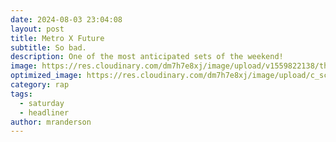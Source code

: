 ```yaml
---
date: 2024-08-03 23:04:08
layout: post
title: Metro X Future
subtitle: So bad.
description: One of the most anticipated sets of the weekend!
image: https://res.cloudinary.com/dm7h7e8xj/image/upload/v1559822138/theme10_xenudc.jpg
optimized_image: https://res.cloudinary.com/dm7h7e8xj/image/upload/c_scale,w_380/v1559822138/theme10_xenudc.jpg
category: rap
tags:
  - saturday
  - headliner
author: mranderson
---
```

